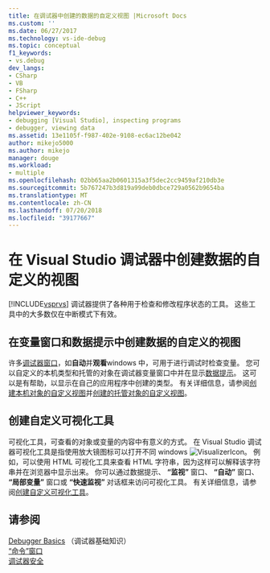 ```yaml
---
title: 在调试器中创建的数据的自定义视图 |Microsoft Docs
ms.custom: ''
ms.date: 06/27/2017
ms.technology: vs-ide-debug
ms.topic: conceptual
f1_keywords:
- vs.debug
dev_langs:
- CSharp
- VB
- FSharp
- C++
- JScript
helpviewer_keywords:
- debugging [Visual Studio], inspecting programs
- debugger, viewing data
ms.assetid: 13e1105f-f987-402e-9108-ec6ac12be042
author: mikejo5000
ms.author: mikejo
manager: douge
ms.workload:
- multiple
ms.openlocfilehash: 02bb65aa2b0601315a3f5dec2cc9459af210db3e
ms.sourcegitcommit: 5b767247b3d819a99deb0dbce729a0562b9654ba
ms.translationtype: MT
ms.contentlocale: zh-CN
ms.lasthandoff: 07/20/2018
ms.locfileid: "39177667"
---
```

# <a name="create-custom-views-of-data-in-the-visual-studio-debugger"></a>在 Visual Studio 调试器中创建数据的自定义的视图
[!INCLUDE[vsprvs](../code-quality/includes/vsprvs_md.md)] 调试器提供了各种用于检查和修改程序状态的工具。 这些工具中的大多数仅在中断模式下有效。

## <a name="create-custom-views-of-data-in-variable-windows-and-datatips"></a>在变量窗口和数据提示中创建数据的自定义的视图
 许多[调试器窗口](../debugger/debugger-windows.md)，如**自动**并**观看**windows 中，可用于进行调试时检查变量。 您可以自定义的本机类型和托管的对象在调试器变量窗口中并在显示[数据提示](../debugger/view-data-values-in-data-tips-in-the-code-editor.md)。 这可以是有帮助，以显示在自己的应用程序中创建的类型。 有关详细信息，请参阅[创建本机对象的自定义视图](../debugger/create-custom-views-of-native-objects.md)并[创建的托管对象的自定义视图](../debugger/create-custom-views-of-dot-managed-objects.md)。
  
## <a name="create-custom-visualizers"></a>创建自定义可视化工具  
 可视化工具，可查看的对象或变量的内容中有意义的方式。 在 Visual Studio 调试器可视化工具是指使用放大镜图标可以打开不同 windows ![VisualizerIcon](../debugger/media/dbg-tips-visualizer-icon.png "可视化工具图标")。 例如，可以使用 HTML 可视化工具来查看 HTML 字符串，因为这样可以解释该字符串并在浏览器中显示出来。 你可以通过数据提示、 **“监视”** 窗口、 **“自动”** 窗口、 **“局部变量”** 窗口或 **“快速监视”** 对话框来访问可视化工具。 有关详细信息，请参阅[创建自定义可视化工具](../debugger/create-custom-visualizers-of-data.md)。
  
## <a name="see-also"></a>请参阅  
 [Debugger Basics](../debugger/getting-started-with-the-debugger.md) （调试器基础知识）  
 [“命令”窗口](../ide/reference/command-window.md)   
 [调试器安全](../debugger/debugger-security.md)